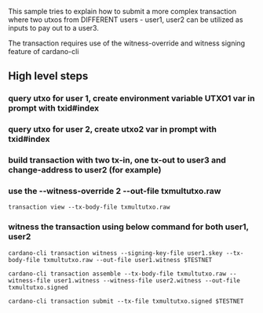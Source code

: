 This sample tries to explain how to submit a more complex transaction where two utxos from DIFFERENT users - user1, user2 can be utilized as inputs to pay out to a user3.

The transaction requires use of the witness-override and witness signing feature of cardano-cli

## High level steps

### query utxo for user 1, create environment variable UTXO1  var in prompt with txid#index 

### query utxo for user 2, create utxo2 var in prompt with txid#index

### build transaction with two tx-in, one tx-out to user3 and change-address to user2 (for example)

### use the --witness-override 2 --out-file txmultutxo.raw

    transaction view --tx-body-file txmultutxo.raw

### witness the transaction using below command for both user1, user2

    cardano-cli transaction witness --signing-key-file user1.skey --tx-body-file txmultutxo.raw --out-file user1.witness $TESTNET

    cardano-cli transaction assemble --tx-body-file txmultutxo.raw --witness-file user1.witness --witness-file user2.witness --out-file txmultutxo.signed

    cardano-cli transaction submit --tx-file txmultutxo.signed $TESTNET
